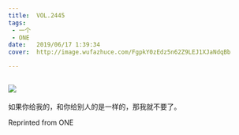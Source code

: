 ```yaml
---
title:	VOL.2445
tags:
 - 一个
 - ONE
date:	2019/06/17 1:39:34
cover:	http://image.wufazhuce.com/FgpkY0zEdz5n62Z9LEJ1XJaNdqBb

---
```

![](http://image.wufazhuce.com/FgpkY0zEdz5n62Z9LEJ1XJaNdqBb)
---

如果你给我的，和你给别人的是一样的，那我就不要了。
 
Reprinted from ONE
